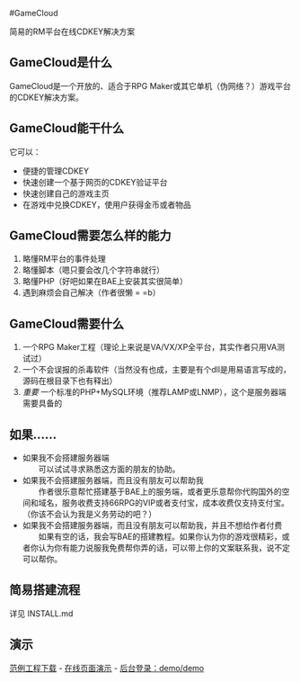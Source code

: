 #GameCloud

简易的RM平台在线CDKEY解决方案

## GameCloud是什么

GameCloud是一个开放的、适合于RPG Maker或其它单机（伪网络？）游戏平台的CDKEY解决方案。

## GameCloud能干什么

它可以：

- 便捷的管理CDKEY  
- 快速创建一个基于网页的CDKEY验证平台  
- 快速创建自己的游戏主页  
- 在游戏中兑换CDKEY，使用户获得金币或者物品

## GameCloud需要怎么样的能力

1. 略懂RM平台的事件处理  
2. 略懂脚本（嗯只要会改几个字符串就行）  
3. 略懂PHP（好吧如果在BAE上安装其实很简单）  
4. 遇到麻烦会自己解决（作者很懒 = =b）  

## GameCloud需要什么

1. 一个RPG Maker工程（理论上来说是VA/VX/XP全平台，其实作者只用VA测试过）  
2. 一个不会误报的杀毒软件（当然没有也成，主要是有个dll是用易语言写成的，源码在根目录下也有释出）  
3. *重要* 一个标准的PHP+MySQL环境（推荐LAMP或LNMP），这个是服务器端需要具备的

## 如果……

- 如果我不会搭建服务器端  
　　可以试试寻求熟悉这方面的朋友的协助。
- 如果我不会搭建服务器端，而且没有朋友可以帮助我  
　　作者很乐意帮忙搭建基于BAE上的服务端，或者更乐意帮你代购国外的空间和域名，服务收费支持66RPG的VIP或者支付宝，成本收费仅支持支付宝。（你该不会认为我是义务劳动的吧？）  
- 如果我不会搭建服务器端，而且没有朋友可以帮助我，并且不想给作者付费  
　　如果有空的话，我会写BAE的搭建教程。如果你认为你的游戏很精彩，或者你认为你有能力说服我免费帮你弄的话，可以带上你的文案联系我，说不定可以帮你。  

## 简易搭建流程

详见 INSTALL.md

## 演示

[范例工程下载](http://pan.baidu.com/share/link?shareid=448229&uk=822553734) - [在线页面演示](http://3.gamecloudemo.duapp.com/) - [后台登录：demo/demo](http://3.gamecloudemo.duapp.com/index.php/modify/login)
